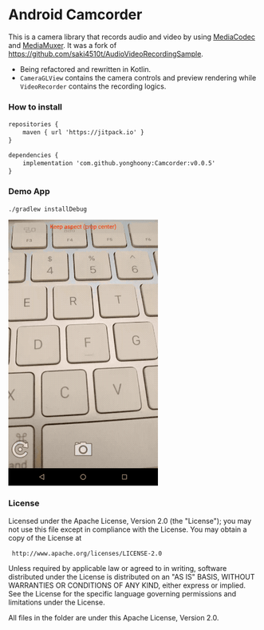 Android Camcorder
=========================

This is a camera library that records audio and video by using [MediaCodec](https://developer.android.com/reference/android/media/MediaCodec) and [MediaMuxer](https://developer.android.com/reference/android/media/MediaMuxer). It was a fork of https://github.com/saki4510t/AudioVideoRecordingSample.

- Being refactored and rewritten in Kotlin.
- `CameraGLView` contains the camera controls and preview rendering while `VideoRecorder` contains the recording logics.

### How to install
```
repositories {
    maven { url 'https://jitpack.io' }
}
```

```
dependencies {
    implementation 'com.github.yonghoony:Camcorder:v0.0.5'
}
```

### Demo App
```
./gradlew installDebug
```
![](camcorder_demo.gif)

### License
 Licensed under the Apache License, Version 2.0 (the "License");
 you may not use this file except in compliance with the License.
 You may obtain a copy of the License at

     http://www.apache.org/licenses/LICENSE-2.0

 Unless required by applicable law or agreed to in writing, software
 distributed under the License is distributed on an "AS IS" BASIS,
 WITHOUT WARRANTIES OR CONDITIONS OF ANY KIND, either express or implied.
 See the License for the specific language governing permissions and
 limitations under the License.

All files in the folder are under this Apache License, Version 2.0.
